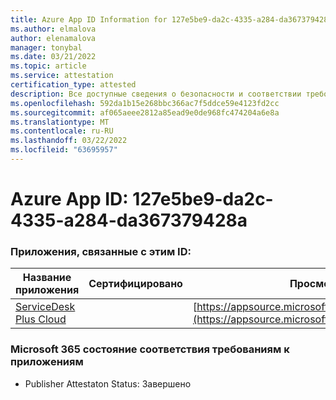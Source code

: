 ```yaml
---
title: Azure App ID Information for 127e5be9-da2c-4335-a284-da367379428a
ms.author: elmalova
author: elenamalova
manager: tonybal
ms.date: 03/21/2022
ms.topic: article
ms.service: attestation
certification_type: attested
description: Все доступные сведения о безопасности и соответствии требованиям для 127e5be9-da2c-4335-a284-da367379428a.
ms.openlocfilehash: 592da1b15e268bbc366ac7f5ddce59e4123fd2cc
ms.sourcegitcommit: af065aeee2812a85ead9e0de968fc474204a6e8a
ms.translationtype: MT
ms.contentlocale: ru-RU
ms.lasthandoff: 03/22/2022
ms.locfileid: "63695957"
---
```

# <a name="azure-app-id-127e5be9-da2c-4335-a284-da367379428a"></a>Azure App ID: 127e5be9-da2c-4335-a284-da367379428a


### <a name="apps-associated-with-this-id"></a>Приложения, связанные с этим ID:
| **Название приложения** | **Сертифицировано** | **Просмотр в AppSource** |
|--------------|---------------|-----------------------|
| [ServiceDesk Plus Cloud](../forward/WA200000037.md) |  | [https://appsource.microsoft.com/product/office/WA200000037](https://appsource.microsoft.com/product/office/WA200000037) |

### <a name="microsoft-365-app-compliance-status"></a>Microsoft 365 состояние соответствия требованиям к приложениям
- Publisher Attestaton Status: Завершено
